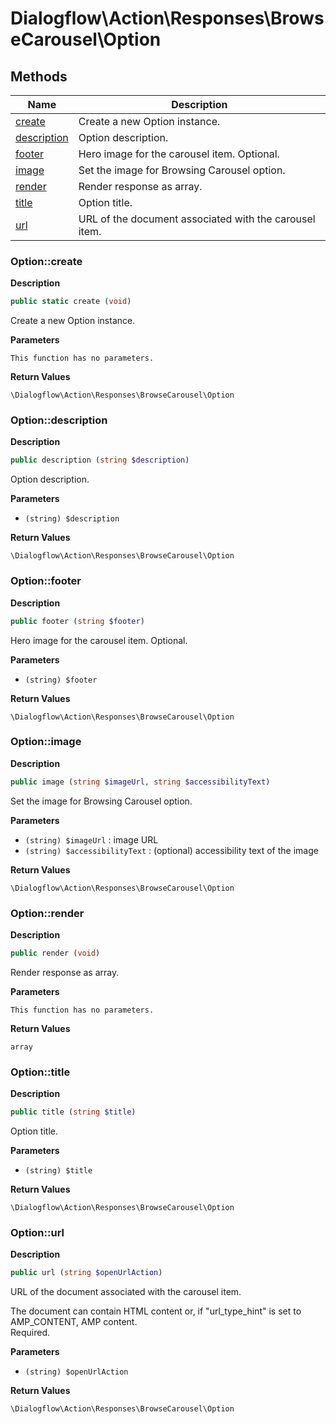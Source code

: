 # Dialogflow\Action\Responses\BrowseCarousel\Option  







## Methods

| Name | Description |
|------|-------------|
|[create](#optioncreate)|Create a new Option instance.|
|[description](#optiondescription)|Option description.|
|[footer](#optionfooter)|Hero image for the carousel item. Optional.|
|[image](#optionimage)|Set the image for Browsing Carousel option.|
|[render](#optionrender)|Render response as array.|
|[title](#optiontitle)|Option title.|
|[url](#optionurl)|URL of the document associated with the carousel item.|




### Option::create  

**Description**

```php
public static create (void)
```

Create a new Option instance. 

 

**Parameters**

`This function has no parameters.`

**Return Values**

`\Dialogflow\Action\Responses\BrowseCarousel\Option`





### Option::description  

**Description**

```php
public description (string $description)
```

Option description. 

 

**Parameters**

* `(string) $description`

**Return Values**

`\Dialogflow\Action\Responses\BrowseCarousel\Option`





### Option::footer  

**Description**

```php
public footer (string $footer)
```

Hero image for the carousel item. Optional. 

 

**Parameters**

* `(string) $footer`

**Return Values**

`\Dialogflow\Action\Responses\BrowseCarousel\Option`





### Option::image  

**Description**

```php
public image (string $imageUrl, string $accessibilityText)
```

Set the image for Browsing Carousel option. 

 

**Parameters**

* `(string) $imageUrl`
: image URL  
* `(string) $accessibilityText`
: (optional) accessibility text of the image  

**Return Values**

`\Dialogflow\Action\Responses\BrowseCarousel\Option`





### Option::render  

**Description**

```php
public render (void)
```

Render response as array. 

 

**Parameters**

`This function has no parameters.`

**Return Values**

`array`





### Option::title  

**Description**

```php
public title (string $title)
```

Option title. 

 

**Parameters**

* `(string) $title`

**Return Values**

`\Dialogflow\Action\Responses\BrowseCarousel\Option`





### Option::url  

**Description**

```php
public url (string $openUrlAction)
```

URL of the document associated with the carousel item. 

The document can contain HTML content or, if \"url_type_hint\" is set to  
AMP_CONTENT, AMP content.  
Required. 

**Parameters**

* `(string) $openUrlAction`

**Return Values**

`\Dialogflow\Action\Responses\BrowseCarousel\Option`




